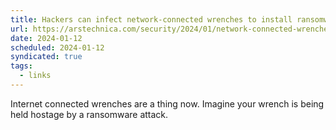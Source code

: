 ```yaml
---
title: Hackers can infect network-connected wrenches to install ransomware
url: https://arstechnica.com/security/2024/01/network-connected-wrenches-used-in-factories-can-be-hacked-for-sabotage-or-ransomware/
date: 2024-01-12
scheduled: 2024-01-12
syndicated: true
tags:
  - links
---
```


Internet connected wrenches are a thing now. Imagine your wrench is being held hostage by a ransomware attack.
